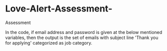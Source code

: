 # Love-Alert-Assessment-
Assessment

In the code, if email address and password is given at the below mentioned variables, then the output is the set of emails with subject line 'Thank you for applying' categorized as job category.
